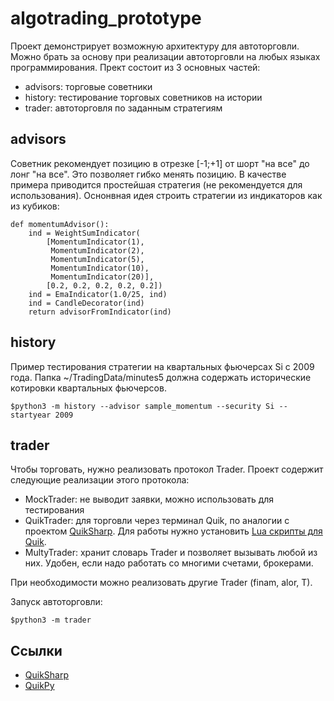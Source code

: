 # algotrading_prototype
Проект демонстрирует возможную архитектуру для автоторговли. Можно брать за основу при реализации автоторговли на любых языках программирования. Прект состоит из 3 основных частей:
- advisors: торговые советники
- history: тестирование торговых советников на истории
- trader: автоторговля по заданным стратегиям

## advisors
Советник рекомендует позицию в отрезке [-1;+1] от шорт "на все" до лонг "на все". Это позволяет гибко менять позицию. В качестве примера приводится простейшая стратегия (не рекомендуется для использования). Оснонвная идея строить стратегии из индикаторов как из кубиков:
```
def momentumAdvisor():
    ind = WeightSumIndicator(
        [MomentumIndicator(1),
         MomentumIndicator(2),
         MomentumIndicator(5),
         MomentumIndicator(10),
         MomentumIndicator(20)],
        [0.2, 0.2, 0.2, 0.2, 0.2])
    ind = EmaIndicator(1.0/25, ind)
    ind = CandleDecorator(ind)
    return advisorFromIndicator(ind)
```

## history
Пример тестирования стратегии на квартальных фьючерсах Si c 2009 года. Папка ~/TradingData/minutes5 должна содержать исторические котировки квартальных фьючерсов.
```
$python3 -m history --advisor sample_momentum --security Si --startyear 2009
```
## trader
Чтобы торговать, нужно реализовать протокол Trader. Проект содержит следующие реализации этого протокола:
- MockTrader: не выводит заявки, можно использовать для тестирования
- QuikTrader: для торговли через терминал Quik, по аналогии с проектом [QuikSharp](https://github.com/finsight/QUIKSharp). Для работы нужно установить [Lua скрипты для Quik](https://github.com/finsight/QUIKSharp/tree/master/src/QuikSharp/lua).
- MultyTrader: хранит словарь Trader и позволяет вызывать любой из них. Удобен, если надо работать со многими счетами, брокерами.

При необходимости можно реализовать другие Trader (finam, alor, T).

Запуск автоторговли:
```
$python3 -m trader
```
## Ссылки
- [QuikSharp](https://github.com/finsight/QUIKSharp)
- [QuikPy](https://github.com/cia76/QuikPy)
